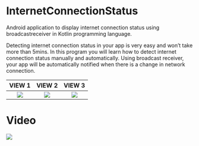# InternetConnectionStatus
Android application to display internet connection status using broadcastreceiver in Kotlin programming language.

Detecting internet connection status in your app is very easy and won’t take more than 5mins. In this program you will learn how to detect internet connection status manually and automatically. Using broadcast receiver, your app will be automatically notified when there is a change in network connection.

VIEW 1                                         |  VIEW 2 |    VIEW 3
:--------------------------------------------------------:|:------------------------------------:|:------------------------------------:
![](https://github.com/AndroidCodility/InternetConnectionStatus/blob/master/design/device.png?raw=true)  |  ![](https://github.com/AndroidCodility/InternetConnectionStatus/blob/master/design/connect.png?raw=true)  |  ![](https://github.com/AndroidCodility/InternetConnectionStatus/blob/master/design/disconnect.png?raw=true)

# Video
[![](https://github.com/AndroidCodility/InternetConnectionStatus/blob/master/design/device.png?raw=true)](https://youtu.be/1uPM5gKeIKA "Click here to watch")
